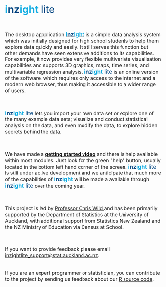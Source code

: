 
<font size = "6" color = "18afe3"><b>i<font color = "094b85">nz</font>ight</b>
<font color = "094b85">lite</font></b></font>

<font size = "3">

<br>

The desktop appplication <a href="https://www.stat.auckland.ac.nz/~wild/iNZight/"><font size = "4" color = "18afe3"><b>i<font color = "094b85">nz</font>ight</b></font></a> is a simple data analysis system which was initially designed for high school students to help them explore data quickly and easily. It still serves this function but other demands have seen extensive additions to its capabilities. For example, it now provides very flexible multivariate visualisation capabilities and supports 3D graphics, maps, time series, and multivariable regression analysis. <font size = "4" color = "18afe3"><b>i<font color = "094b85">nz</font>ight</b><font color = "094b85"> lite</font></b></font> is an online version of the software, which requires only access to the internet and a modern web browser, thus making it accessible to a wider range of users. 

<br>

<font size = "4" color = "18afe3"><b>i<font color = "094b85">nz</font>ight</b><font color = "094b85"> lite</font></b></font> lets you import your own data set or explore one of the many example data sets; visualize and conduct statistical analysis on the data, and even modify the data, to explore hidden secrets behind the data. 

<br>

We have made a <a href="https://www.stat.auckland.ac.nz/~wild/iNZightLite/IntroMovie.html"><b>getting started video</b></a> and there is help available within most modules. Just look for the green "help" button, usually located in the bottom left hand corner of the screen.  <font size = "4" color = "18afe3"><b>i<font color = "094b85">nz</font>ight</b><font color = "094b85"> lite</font></b></font> is still under active development and we anticipate that much more of the capabilities of <font size = "4" color = "18afe3"><b>i<font color = "094b85">nz</font>ight</b></font> will be made a available through <font size = "4" color = "18afe3"><b>i<font color = "094b85">nz</font>ight</b><font color = "094b85"> lite</font></b></font> over the coming year. 

<br>

This project is led by <a href = "http://www.stat.auckland.ac.nz/~wild" target="_blank"> Professor Chris Wild </a> and has been primarily supported by the Department of Statistics at the University of Auckland, with additional support from Statistics New Zealand and the NZ Ministry of Education via Census at School.

<br>

If you want to provide feedback please email <a href="mailto:inzightlite_support@stat.auckland.ac.nz">inzightlite_support@stat.auckland.ac.nz</a>.

<br>
If you are an expert programmer or statistician, you can contribute to the project by sending us feedback about our <a href = "https://github.com/iNZightVIT" target="_blank">R source code</a>.


</font>

